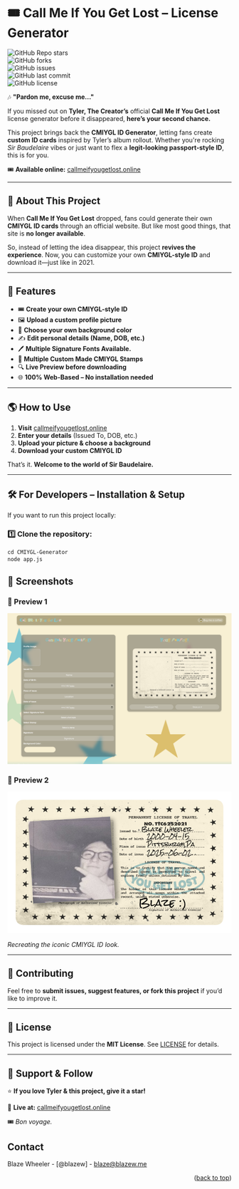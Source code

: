 # 🎟 **Call Me If You Get Lost – License Generator**  
![GitHub Repo stars](https://img.shields.io/github/stars/BlazeWheeler/CMIYGL-Generator?style=for-the-badge)  
![GitHub forks](https://img.shields.io/github/forks/BlazeWheeler/CMIYGL-Generator?style=for-the-badge)  
![GitHub issues](https://img.shields.io/github/issues/BlazeWheeler/CMIYGL-Generator?style=for-the-badge)  
![GitHub last commit](https://img.shields.io/github/last-commit/BlazeWheeler/CMIYGL-Generator?style=for-the-badge)  
![GitHub license](https://img.shields.io/github/license/BlazeWheeler/CMIYGL-Generator?style=for-the-badge)  

🎶 **"Pardon me, excuse me..."**  

If you missed out on **Tyler, The Creator’s** official **Call Me If You Get Lost** license generator before it disappeared, **here’s your second chance.**  

This project brings back the **CMIYGL ID Generator**, letting fans create **custom ID cards** inspired by Tyler’s album rollout. Whether you're rocking *Sir Baudelaire* vibes or just want to flex a **legit-looking passport-style ID**, this is for you.  

🎟 **Available online:** [callmeifyougetlost.online](https://callmeifyougetlost.online/)  

---

## 📜 **About This Project**  
When **Call Me If You Get Lost** dropped, fans could generate their own **CMIYGL ID cards** through an official website. But like most good things, that site is **no longer available**.  

So, instead of letting the idea disappear, this project **revives the experience**. Now, you can customize your own **CMIYGL-style ID** and download it—just like in 2021.  

---

## 🚀 **Features**  
- 🎟 **Create your own CMIYGL-style ID**  
- 🖼 **Upload a custom profile picture**  
- 🎨 **Choose your own background color**  
- ✍️ **Edit personal details (Name, DOB, etc.)**
- 🖊️ **Multiple Signature Fonts Available.**
- 💌 **Multiple Custom Made CMIYGL Stamps**
- 🔍 **Live Preview before downloading**  
- 🌐 **100% Web-Based – No installation needed**  

---

## 🌎 **How to Use**  
1. **Visit** [callmeifyougetlost.online](https://callmeifyougetlost.online/)  
2. **Enter your details** (Issued To, DOB, etc.)  
3. **Upload your picture & choose a background**  
4. **Download your custom CMIYGL ID**  

That’s it. **Welcome to the world of Sir Baudelaire.**  

---

## 🛠 **For Developers – Installation & Setup**  
If you want to run this project locally:  

### **1️⃣ Clone the repository:**  
```git clone https://github.com/BlazeWheeler/CMIYGL-Generator.git
cd CMIYGL-Generator
node app.js
```

## 📸 Screenshots  

### 🔹 Preview 1  
![CMIYGL Generator Preview 1](previews/preview_1.png)  

### 🔹 Preview 2  
![CMIYGL Generator Preview 2](previews/preview_2.png)  

*Recreating the iconic CMIYGL ID look.*

---

## 🤝 Contributing  
Feel free to **submit issues, suggest features, or fork this project** if you’d like to improve it.  

---

## 📝 License  
This project is licensed under the **MIT License**. See [LICENSE](./LICENSE) for details.  

---

## 🎯 Support & Follow  
⭐ **If you love Tyler & this project, give it a star!**  

📌 **Live at:** [callmeifyougetlost.online](https://callmeifyougetlost.online/)  

🎟 *Bon voyage.*  

<!-- CONTACT -->
## Contact

Blaze Wheeler - [@blazew] - blaze@blazew.me

<p align="right">(<a href="#readme-top">back to top</a>)</p>
